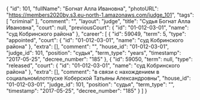 {
    "id": 101,
    "fullName": "Богнат Алла Ивановна",
    "photoURL": "https://members2020by.s3.eu-north-1.amazonaws.com/judge_101",
    "tags": [
        "criminal"
    ],
    "comment": "",
    "layout": "judge",
    "title": "Судья Богнат Алла Ивановна",
    "court": null,
    "previousCourt": {
        "id": "01-012-03-01",
        "name": "суд Кобринского района"
    },
    "career": [
        {
            "id": 59049,
            "term": 5,
            "type": "appointed",
            "court": {
                "id": "01-012-03-01",
                "name": "суд Кобринского района"
            },
            "extra": [],
            "comment": "",
            "house_id": "01-012-03-01",
            "judge_id": 101,
            "position": "судья",
            "term_type": "years",
            "timestamp": "2017-05-25",
            "decree_number": "185"
        },
        {
            "id": 59050,
            "term": null,
            "type": "released",
            "court": {
                "id": "01-012-03-01",
                "name": "суд Кобринского района"
            },
            "extra": [],
            "comment": "в связи с нахождением в социальном\nотпуске Коберской Татьяны Александровны",
            "house_id": "01-012-03-01",
            "judge_id": 101,
            "position": "судья",
            "term_type": "",
            "timestamp": "2017-05-25",
            "decree_number": "185"
        }
    ]
}